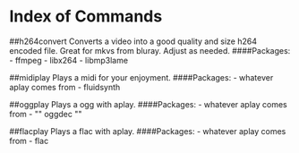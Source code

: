 Index of Commands
================

##h264convert
Converts a video into a good quality and size h264 encoded file.
Great for mkvs from bluray.
Adjust as needed.
####Packages: 
      - ffmpeg
      - libx264 
      - libmp3lame

##midiplay
Plays a midi for your enjoyment. 
####Packages: 
      - whatever aplay comes from
      - fluidsynth

##oggplay
Plays a ogg with aplay. 
####Packages: 
      - whatever aplay comes from
      - "" oggdec ""

##flacplay
Plays a flac with aplay. 
####Packages: 
      - whatever aplay comes from
      - flac
